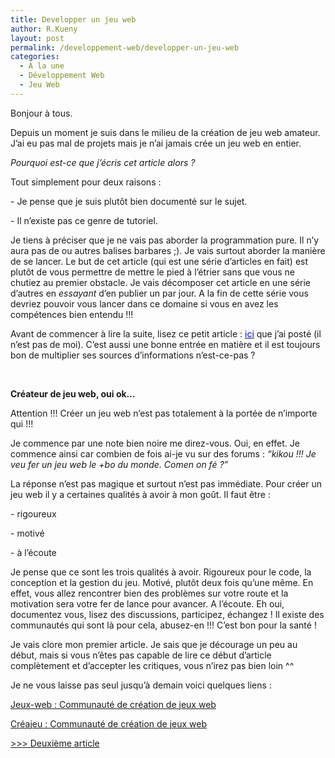 ```yaml
---
title: Developper un jeu web
author: R.Kueny
layout: post
permalink: /developpement-web/developper-un-jeu-web
categories:
  - A la une
  - Développement Web
  - Jeu Web
---
```

<p class="MsoNormal" style="text-align: left; line-height: normal;" align="left">
  <span>Bonjour à tous.</span>
</p>

<p class="MsoNormal" style="text-align: left; line-height: normal;" align="left">
  <span>Depuis un moment je suis dans le milieu de la création de jeu web amateur. J’ai eu pas mal de projets mais je n’ai jamais crée un jeu web en entier.</span>
</p>

<p class="MsoNormal" style="text-align: left; line-height: normal;" align="left">
  <em><span>Pourquoi est-ce que j’écris cet article alors ? </span></em>
</p>

<p class="MsoNormal" style="text-align: left; line-height: normal;" align="left">
  <span>Tout simplement pour deux raisons :</span>
</p>

<p class="MsoNormal" style="text-align: left; line-height: normal;" align="left">
  <span>- Je pense que je suis plutôt bien documenté sur le sujet.</span>
</p>

<p class="MsoNormal" style="text-align: left; line-height: normal;" align="left">
  <span>- Il n’existe pas ce genre de tutoriel.</span>
</p>

<p class="MsoNormal" style="text-align: left; line-height: normal;" align="left">
  <span>Je tiens à préciser que je ne vais pas aborder la programmation pure. Il n’y aura pas de <?php ?> ou autres balises barbares ;). Je vais surtout aborder la manière de se lancer. Le but de cet article (qui est une série d’articles en fait) est plutôt de vous permettre de mettre le pied à l’étrier sans que vous ne chutiez au premier obstacle. Je vais décomposer cet article en une série d’autres en <em>essayant</em> d’en publier un par jour. A la fin de cette série vous devriez pouvoir vous lancer dans ce domaine si vous en avez les compétences bien entendu !!!</span>
</p>

<p class="MsoNormal" style="text-align: left; line-height: normal;" align="left">
  <span>Avant de commencer à lire la suite, lisez ce petit article : </span><a href="http://www.jeuweb.net/board/article-sur-la-creation-dun-jeu-t-2785-2.html#pid67051"><span style="color: blue;">ici</span></a><span> que j’ai posté (il n’est pas de moi). C’est aussi une bonne entrée en matière et il est toujours bon de multiplier ses sources d’informations n’est-ce-pas ?</span>
</p>

<p class="MsoNormal" style="text-align: left; line-height: normal;" align="left">
  <span><!--more-->
  
  <br /> </span>
</p>

<p class="MsoNormal" style="text-align: left; line-height: normal;" align="left">
  <strong><span>Créateur de jeu web, oui ok…</span></strong>
</p>

<p class="MsoNormal" style="text-align: left; line-height: normal;" align="left">
  <span>Attention !!! Créer un jeu web n’est pas totalement à la portée de n’importe qui !!!</span>
</p>

<p class="MsoNormal" style="text-align: left; line-height: normal;" align="left">
  <span>Je commence par une note bien noire me direz-vous. Oui, en effet. Je commence ainsi car combien de fois ai-je vu sur des forums : <em>“kikou !!! Je veu fer un jeu web le +bo du monde. Comen on fé ?” </em></span>
</p>

<p class="MsoNormal" style="text-align: left; line-height: normal;" align="left">
  <span>La réponse n’est pas magique et surtout n’est pas immédiate. Pour créer un jeu web il y a certaines qualités à avoir à mon goût. Il faut être :</span>
</p>

<p class="MsoNormal" style="text-align: left; line-height: normal;" align="left">
  <span>- rigoureux</span>
</p>

<p class="MsoNormal" style="text-align: left; line-height: normal;" align="left">
  <span>- motivé</span>
</p>

<p class="MsoNormal" style="text-align: left; line-height: normal;" align="left">
  <span>- à l’écoute</span>
</p>

<p class="MsoNormal" style="text-align: left; line-height: normal;" align="left">
  <span>Je pense que ce sont les trois qualités à avoir. Rigoureux pour le code, la conception et la gestion du jeu. Motivé, plutôt deux fois qu’une même. En effet, vous allez rencontrer bien des problèmes sur votre route et la motivation sera votre fer de lance pour avancer. A l’écoute. Eh oui, documentez vous, lisez des discussions, participez, échangez ! Il existe des communautés qui sont là pour cela, abusez-en !!! C’est bon pour la santé !</span>
</p>

<p class="MsoNormal" style="text-align: left; line-height: normal;" align="left">
  <span>Je vais clore mon premier article. Je sais que je décourage un peu au début, mais si vous n’êtes pas capable de lire ce début d’article complètement et d’accepter les critiques, vous n’irez pas bien loin ^^</span>
</p>

<p class="MsoNormal" style="text-align: left; line-height: normal;" align="left">
  <span>Je ne vous laisse pas seul jusqu’à demain voici quelques liens :</span>
</p>

[Jeux-web : Communauté de création de jeux web][1]

[Créajeu : Communauté de création de jeux web][2]

[>>> Deuxième article][3]

<p style="text-align:center">
  <br />
</p>

 [1]: http://www.jeuweb.net/
 [2]: http://creajeu.net
 [3]: http://rkueny.fr/developpement-web/developper-un-jeu-web-2